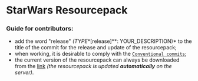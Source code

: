 # StarWars Resourcepack
### Guide for contributors:
- add the word "release" *(TYPE**[release]**: YOUR_DESCRIPTION)* to the title of the commit for the release and update of the resourcepack;
- when working, it is desirable to comply with the [`Сonventional commits`](https://www.conventionalcommits.org/ru/v1.0.0/);
- the current version of the resourcepack can always be downloaded from the [link](https://swrp.skinoff.site/rp.zip) *(the resourcepack is updated **automatically** on the server)*.

